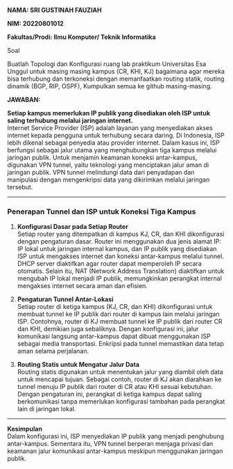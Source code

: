 **NAMA: SRI GUSTINAH FAUZIAH**

**NIM: 20220801012**

**Fakultas/Prodi: Ilmu Komputer/ Teknik Informatika**

Soal

Buatlah Topologi dan Konfigurasi ruang lab praktikum Universitas Esa Unggul untuk masing masing kampus (CR, KHI, KJ) bagaimana agar mereka bisa terhubung dan terkoneksi dengan memanfaatkan routing statik, routing dinamik (BGP, RIP, OSPF), Kumpulkan semua ke github masing-masing.

**JAWABAN:**

**Setiap kampus memerlukan IP publik yang disediakan oleh ISP untuk saling terhubung melalui jaringan internet.**  
Internet Service Provider (ISP) adalah layanan yang menyediakan akses internet kepada pengguna untuk terhubung secara daring. Di Indonesia, ISP lebih dikenal sebagai penyedia atau provider internet. Dalam kasus ini, ISP berfungsi sebagai jalur utama yang menghubungkan tiga kampus melalui jaringan publik. Untuk menjamin keamanan koneksi antar-kampus, digunakan VPN tunnel, yaitu teknologi yang menciptakan jalur aman di jaringan publik. VPN tunnel melindungi data dari penyadapan dan manipulasi dengan mengenkripsi data yang dikirimkan melalui jaringan tersebut.  

---

### **Penerapan Tunnel dan ISP untuk Koneksi Tiga Kampus**

1. **Konfigurasi Dasar pada Setiap Router**  
Setiap router yang ditempatkan di kampus KJ, CR, dan KHI dikonfigurasi dengan pengaturan dasar. Router ini menggunakan dua jenis alamat IP: IP lokal untuk jaringan internal kampus, dan IP publik yang disediakan ISP untuk mengakses internet dan koneksi antar-kampus melalui tunnel. DHCP server diaktifkan agar router dapat memperoleh IP secara otomatis. Selain itu, NAT (Network Address Translation) diaktifkan untuk mengubah IP lokal menjadi IP publik, memungkinkan perangkat internal mengakses internet secara aman dan efisien.

2. **Pengaturan Tunnel Antar-Lokasi**  
Setiap router di ketiga kampus (KJ, CR, dan KHI) dikonfigurasi untuk membuat tunnel ke IP publik dari router di kampus lain melalui jaringan ISP. Contohnya, router di KJ membuat tunnel ke IP publik dari router CR dan KHI, demikian juga sebaliknya. Dengan konfigurasi ini, jalur komunikasi langsung antar-kampus dapat dibuat menggunakan ISP sebagai media transportasi. Enkripsi pada tunnel memastikan data tetap aman selama perjalanan.

3. **Routing Statis untuk Mengatur Jalur Data**  
Routing statis digunakan untuk menentukan jalur yang diambil oleh data untuk mencapai tujuan. Sebagai contoh, router di KJ akan diarahkan ke tunnel menuju IP publik dari router di CR atau KHI sesuai kebutuhan. Dengan pengaturan ini, perangkat di ketiga kampus dapat saling berkomunikasi tanpa memerlukan konfigurasi tambahan pada perangkat lain di jaringan lokal.

---

**Kesimpulan**  
Dalam konfigurasi ini, ISP menyediakan IP publik yang menjadi penghubung antar-kampus. Sementara itu, VPN tunnel berperan menjaga privasi dan keamanan jalur komunikasi antar-kampus meskipun menggunakan jaringan publik.